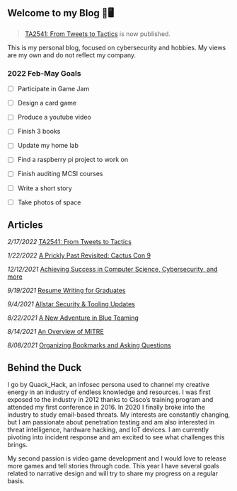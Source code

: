 ## Welcome to my Blog 🦆🖥️

> [TA2541: From Tweets to Tactics](https://steelsleuth.github.io/vigilant-meme/AviationRAT) is now published.

This is my personal blog, focused on cybersecurity and hobbies. My views are my own and do not reflect my company. 

### 2022 Feb-May Goals
- [ ] Participate in Game Jam
- [ ] Design a card game
- [ ] Produce a youtube video
- [ ] Finish 3 books
- [ ] Update my home lab
- [ ] Find a raspberry pi project to work on
- [ ] Finish auditing MCSI courses
- [ ] Write a short story
- [ ] Take photos of space


## Articles
*2/17/2022* [TA2541: From Tweets to Tactics](https://steelsleuth.github.io/vigilant-meme/AviationRAT)

*1/22/2022* [A Prickly Past Revisited: Cactus Con 9](https://steelsleuth.github.io/vigilant-meme/Cactus-Juice)

*12/12/2021* [Achieving Success in Computer Science, Cybersecurity, and more](https://steelsleuth.github.io/vigilant-meme/Student-Success)

*9/19/2021* [Resume Writing for Graduates](https://steelsleuth.github.io/vigilant-meme/Resume-Writing)

*9/4/2021* [Allstar Security & Tooling Updates](https://steelsleuth.github.io/vigilant-meme/Allstar-Security)

*8/22/2021* [A New Adventure in Blue Teaming](https://steelsleuth.github.io/vigilant-meme/breaking-blue)

*8/14/2021* [An Overview of MITRE](https://steelsleuth.github.io/vigilant-meme/MITRE)

*8/08/2021* [Organizing Bookmarks and Asking Questions](https://steelsleuth.github.io/vigilant-meme/Organizing-Bookmarks) 

## Behind the Duck

I go by Quack_Hack, an infosec persona used to channel my creative energy in an industry of endless knowledge and resources. I was first exposed to the industry in 2012 thanks to Cisco’s training program and attended my first conference in 2016. In 2020 I finally broke into the industry to study email-based threats. My interests are constantly changing, but I am passionate about penetration testing and am also interested in threat intelligence, hardware hacking, and IoT devices. I am currently pivoting into incident response and am excited to see what challenges this brings. 

My second passion is video game development and I would love to release more games and tell stories through code. This year I have several goals related to narrative design and will try to share my progress on a regular basis. 
